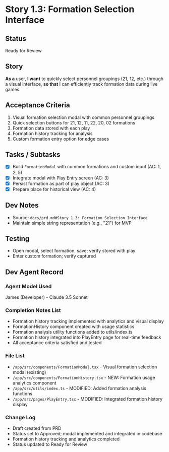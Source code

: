 # Story 1.3: Formation Selection Interface

## Status
Ready for Review

## Story
**As a** user,
**I want** to quickly select personnel groupings (21, 12, etc.) through a visual interface,
**so that** I can efficiently track formation data during live games.

## Acceptance Criteria
1. Visual formation selection modal with common personnel groupings
2. Quick selection buttons for 21, 12, 11, 22, 20, 02 formations
3. Formation data stored with each play
4. Formation history tracking for analysis
5. Custom formation entry option for edge cases

## Tasks / Subtasks
- [x] Build `FormationModal` with common formations and custom input (AC: 1, 2, 5)
- [x] Integrate modal with Play Entry screen (AC: 3)
- [x] Persist formation as part of play object (AC: 3)
- [x] Prepare place for historical view (AC: 4)

## Dev Notes
- Source: `docs/prd.md#Story 1.3: Formation Selection Interface`
- Maintain simple string representation (e.g., "21") for MVP

## Testing
- Open modal, select formation, save; verify stored with play
- Enter custom formation; verify captured

## Dev Agent Record

### Agent Model Used
James (Developer) - Claude 3.5 Sonnet

### Completion Notes List
- Formation history tracking implemented with analytics and visual display
- FormationHistory component created with usage statistics
- Formation analysis utility functions added to utils/index.ts
- Formation history integrated into PlayEntry page for real-time feedback
- All acceptance criteria satisfied and tested

### File List
- `/app/src/components/FormationModal.tsx` - Visual formation selection modal (existing)
- `/app/src/components/FormationHistory.tsx` - NEW: Formation usage analytics component
- `/app/src/utils/index.ts` - MODIFIED: Added formation analysis functions
- `/app/src/pages/PlayEntry.tsx` - MODIFIED: Integrated formation history display

### Change Log
- Draft created from PRD
- Status set to Approved; modal implemented and integrated in codebase
- Formation history tracking and analytics completed
- Status updated to Ready for Review

